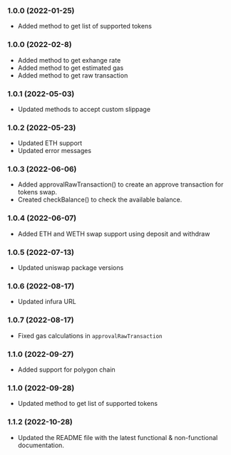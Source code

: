 ### 1.0.0 (2022-01-25)

- Added method to get list of supported tokens

### 1.0.0 (2022-02-8)

- Added method to get exhange rate
- Added method to get estimated gas
- Added method to get raw transaction

### 1.0.1 (2022-05-03)

- Updated methods to accept custom slippage

### 1.0.2 (2022-05-23)

- Updated ETH support
- Updated error messages

### 1.0.3 (2022-06-06)

- Added approvalRawTransaction() to create an approve transaction for tokens swap.
- Created checkBalance() to check the available balance.

### 1.0.4 (2022-06-07)

- Added ETH and WETH swap support using deposit and withdraw

### 1.0.5 (2022-07-13)

- Updated uniswap package versions

### 1.0.6 (2022-08-17)

- Updated infura URL

### 1.0.7 (2022-08-17)

- Fixed gas calculations in `approvalRawTransaction`

### 1.1.0 (2022-09-27)

- Added support for polygon chain


### 1.1.0 (2022-09-28)

- Updated method to get list of supported tokens

### 1.1.2 (2022-10-28)

- Updated the README file with the latest functional & non-functional documentation.
